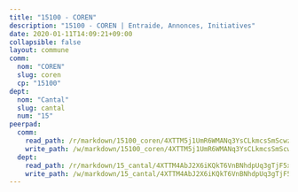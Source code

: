 ```yaml
---
title: "15100 - COREN"
description: "15100 - COREN | Entraide, Annonces, Initiatives"
date: 2020-01-11T14:09:21+09:00
collapsible: false
layout: commune
comm:
  nom: "COREN"
  slug: coren
  cp: "15100"
dept:
  nom: "Cantal"
  slug: cantal
  num: "15"
peerpad:
  comm:
    read_path: /r/markdown/15100_coren/4XTTM5j1UmR6WMANq3YsCLkmcsSmScwz93xCtCVTXMpYsB5gU
    write_path: /w/markdown/15100_coren/4XTTM5j1UmR6WMANq3YsCLkmcsSmScwz93xCtCVTXMpYsB5gU-K3TgUtuptWc3rPtBq9LgGUE3QaGaPpFDVXmLMHFzaDGpAb3GEh1a5WcDKQ1rhTCwxZEfPgiCCez2DDCMuLZyvddhVtuqED1hgtzMMvU96DViTiqQA7Ghe6NGE385NzZDtKY1bwEQ
  dept:
    read_path: /r/markdown/15_cantal/4XTTM4AbJ2X6iKQkT6VnBNhdpUq3gTjF5xvzeLXgyMbip7oZi
    write_path: /w/markdown/15_cantal/4XTTM4AbJ2X6iKQkT6VnBNhdpUq3gTjF5xvzeLXgyMbip7oZi-K3TgUzLxcVoV3Spfk4WRRT7ns4FZHP5DRn3T5Xt1HAMNkCgdMWpswwmyZFy1f4TzqjHqM6bwRLmH4WDVWsNZdM34scPnnmiNG41mKcAmEspoSpDYQr7FHqoFAfy15CJrkSEmsoqS
---
```


